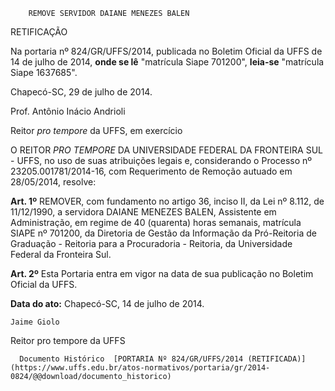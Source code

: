         REMOVE SERVIDOR DAIANE MENEZES BALEN  

RETIFICAÇÃO

 Na portaria nº 824/GR/UFFS/2014, publicada no Boletim Oficial da UFFS de 14 de julho de 2014, **onde se lê** "matrícula Siape 701200", **leia-se** "matrícula Siape 1637685".

 Chapecó-SC, 29 de julho de 2014.

 Prof. Antônio Inácio Andrioli

 Reitor *pro tempore* da UFFS, em exercício

 O REITOR *PRO TEMPORE* DA UNIVERSIDADE FEDERAL DA FRONTEIRA SUL - UFFS, no uso de suas atribuições legais e, considerando o Processo nº 23205.001781/2014-16, com Requerimento de Remoção autuado em 28/05/2014, resolve:

 **Art. 1º** REMOVER, com fundamento no artigo 36, inciso II, da Lei nº 8.112, de 11/12/1990, a servidora DAIANE MENEZES BALEN, Assistente em Administração, em regime de 40 (quarenta) horas semanais, matrícula SIAPE nº 701200, da Diretoria de Gestão da Informação da Pró-Reitoria de Graduação - Reitoria para a Procuradoria - Reitoria, da Universidade Federal da Fronteira Sul.

 **Art. 2º** Esta Portaria entra em vigor na data de sua publicação no Boletim Oficial da UFFS.

  

   **Data do ato:** Chapecó-SC, 14 de julho de 2014.   
 

    Jaime Giolo   
 Reitor pro tempore da UFFS 

      Documento Histórico  [PORTARIA Nº 824/GR/UFFS/2014 (RETIFICADA)](https://www.uffs.edu.br/atos-normativos/portaria/gr/2014-0824/@@download/documento_historico)     
      